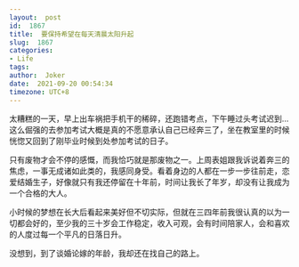 ```yaml
---
layout:  post
id:  1867
title:  要保持希望在每天清晨太阳升起
slug:  1867
categories: 
- Life
tags:  
author:  Joker
date:  2021-09-20 00:54:34
timezone: UTC+8
---
```




太糟糕的一天，早上出车祸把手机干的稀碎，还跑错考点，下午睡过头考试迟到…这么倔强的去参加考试大概是真的不愿意承认自己已经奔三了，坐在教室里的时候恍惚又回到了刚毕业时候到处参加考试的日子。

只有废物才会不停的感慨，而我恰巧就是那废物之一。上周表姐跟我诉说着奔三的焦虑，一事无成诸如此类的，我感同身受。看着身边的人都在一步一步往前走，恋爱结婚生子，好像就只有我还停留在十年前，时间让我长了年岁，却没有让我成为一个合格的大人。

小时候的梦想在长大后看起来美好但不切实际，但就在三四年前我很认真的以为一切都会好的，至少我的三十岁会工作稳定，收入可观，会有时间陪家人，会和喜欢的人度过每一个平凡的日落日升。

没想到，到了谈婚论嫁的年龄，我却还在找自己的路上。